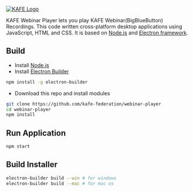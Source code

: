 [![KAFE Logo](https://www.kafe.or.kr/images/kor/layout/logo.gif)](https://webinar.kafe.or.kr)

KAFE Webinar Player lets you play KAFE Webinar(BigBlueButton) Recordings.
This code written cross-platform desktop applications using JavaScript, HTML and CSS.
It is based on [Node.js](https://nodejs.org/) and [Electron framework](https://www.electronjs.org/).

## Build

- Install [Node.js](https://nodejs.org)
- Install [Electron Builder](https://www.electron.build/)

```sh
npm install -g electron-builder
```

- Download this repo and install modules

```sh
git clone https://github.com/kafe-federation/webinar-player
cd webinar-player
npm install
```

## Run Application

```sh
npm start
```

## Build Installer

```sh
electron-builder build --win # for windows
electron-builder build --mac # for mac os
```

